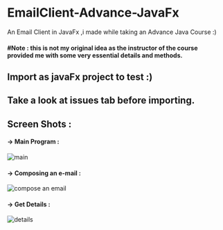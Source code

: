 # EmailClient-Advance-JavaFx

An Email Client in JavaFx ,i made while taking an Advance Java Course :)

#### #Note : this is not my original idea as the instructor of the course provided me with some very essential details and methods.

## Import as javaFx project to test :)
## Take a look at issues tab before importing.

## Screen Shots : 

#### -> Main Program : 

![main](https://user-images.githubusercontent.com/29705703/33075064-4c7e5f02-ceee-11e7-9097-8bae041818f3.png)


#### -> Composing an e-mail : 

![compose an email](https://user-images.githubusercontent.com/29705703/33075146-8b108222-ceee-11e7-9995-5fb5df20deaa.png)


#### -> Get Details : 

![details](https://user-images.githubusercontent.com/29705703/33075170-9b840958-ceee-11e7-808c-fbc56d1547c1.png)

